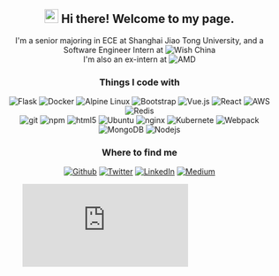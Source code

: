 
<h2 align="center"> <img src="https://media.giphy.com/media/hvRJCLFzcasrR4ia7z/giphy.gif" width="25px">  Hi there! Welcome to my page.</h2>
<p align="center">
I'm a senior majoring in ECE at Shanghai Jiao Tong University, and a Software Engineer Intern at <img alt="Wish China" src="https://img.shields.io/badge/Wish-China-white?colorA=33c4ff&colorB=5f6a6a&style=flat&logo=wish&logoColor=white" />
<br>
I'm also an ex-intern at <img alt="AMD" src="https://img.shields.io/badge/AMD-Shanghai R&D Center-white?colorA=e74c3c&colorB=5f6a6a&style=flat&logo=amd&logoColor=white" />
</p>
<h3 align="center" >Things I code with</h3>
<p align="center">
  <img alt="Flask" src="https://img.shields.io/badge/-Flask-45b8d8?style=flat-square&logo=flask&logoColor=white" />
  <img alt="Docker" src="https://img.shields.io/badge/-Docker-46a2f1?style=flat-square&logo=docker&logoColor=white" />
  <img alt="Alpine Linux" src="https://img.shields.io/badge/-Alphine-1a73e8?style=flat-square&logo=Alpine-Linux&logoColor=white" />
  <img alt="Bootstrap" src="https://img.shields.io/badge/-Bootstrap-007ACC?style=flat-square&logo=bootstrap&logoColor=white" />
  <img alt="Vue.js" src="https://img.shields.io/badge/-Vue.js-5849BE?style=flat-square&logo=Vue.js&logoColor=white" />
  <img alt="React" src="https://img.shields.io/badge/-React-430098?style=flat-square&logo=react&logoColor=white" />
  <img alt="AWS" src="https://img.shields.io/badge/-Amazon Web Services-B7178C?style=flat-square&logo=Amazon-AWS&logoColor=white" />
  <img alt="Redis" src="https://img.shields.io/badge/-Redis-db7092?style=flat-square&logo=redis&logoColor=white" />
<br>
  <img alt="git" src="https://img.shields.io/badge/-Git-F05032?style=flat-square&logo=git&logoColor=white" />
  <img alt="npm" src="https://img.shields.io/badge/-NPM-CB3837?style=flat-square&logo=npm&logoColor=white" />
  <img alt="html5" src="https://img.shields.io/badge/-HTML5-E34F26?style=flat-square&logo=html5&logoColor=white" />
  <img alt="Ubuntu" src="https://img.shields.io/badge/-Ubuntu-FB542B?style=flat-square&logo=Ubuntu&logoColor=white" />
  <img alt="nginx" src="https://img.shields.io/badge/-NGINX-F9A03C?style=flat-square&logo=nginx&logoColor=white" />
  <img alt="Kubernete" src="https://img.shields.io/badge/-Kubernetes-f8a04c?style=flat-square&logo=kubernetes&logoColor=white" />
  <img alt="Webpack" src="https://img.shields.io/badge/-Webpack-70c83a?style=flat-square&logo=Webpack&logoColor=white" />
  <img alt="MongoDB" src="https://img.shields.io/badge/-MongoDB-13aa52?style=flat-square&logo=mongodb&logoColor=white" />
  <img alt="Nodejs" src="https://img.shields.io/badge/-Node.js-43853d?style=flat-square&logo=Node.js&logoColor=white" />
</p>

<h3 align="center">Where to find me</h3>
<p align="center">
  <a href="https://graveszhang.github.io" target="_blank"><img alt="Github" src="https://img.shields.io/badge/Portfolio-%2312100E.svg?&style=for-the-badge&logo=Github&logoColor=white" /></a> 
  <a href="https://twitter.com/gravescn7" target="_blank"><img alt="Twitter" src="https://img.shields.io/badge/twitter-%231DA1F2.svg?&style=for-the-badge&logo=twitter&logoColor=white" /></a> 
  <a href="https://www.linkedin.com/in/liqin-z-b0855a198/" target="_blank"><img alt="LinkedIn" src="https://img.shields.io/badge/linkedin-%230077B5.svg?&style=for-the-badge&logo=linkedin&logoColor=white" /></a> 
  <a href="https://www.instagram.com/zhanggraves/" target="_blank"><img alt="Medium" src="https://img.shields.io/badge/instagram-dd2a7b.svg?&style=for-the-badge&logo=instagram&logoColor=white" /></a>
</p>

<figure><embed src="https://wakatime.com/share/@bb8d7578-ab08-4df9-bf32-d34447ca1bd0/6379914a-8570-4d36-aebb-fe7d08496055.svg"></embed></figure>

